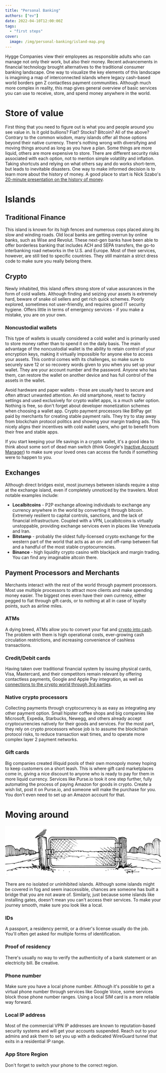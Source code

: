 ```yaml
---
title: "Personal Banking"
authors: ["ev"]
date: 2022-04-10T12:00:00Z
tags:
  - "first steps"
cover:
  image: /img/personal-banking/island-map.png
---
```


Hygge Companies view their employees as responsible adults who can manage not only their work, but also their money. Recent advancements in financial technology brought alternatives to the traditional consumer banking landscape. One way to visualize the key elements of this landscape is imagining a map of interconnected islands where legacy cash-based world borders gen Z contactless payment communities. Although much more complex in reality, this map gives general overview of basic services you can use to receive, store, and spend money anywhere in the world.

# Store of value

First thing that you need to figure out is what you and people around you see value in. Is it gold bullions? Fiat? Stocks? Bitcoin? All of the above? Contrary to the common wisdom, many islands offer all those options beyond their native currency. There's nothing wrong with diversifying and moving things around as long as you have a plan. Some things are more liquid, others are more expensive to store. There are different security risks associated with each option, not to mention simple volatility and inflation. Taking shortcuts and relying on what others say and do works short-term, but leads to inevitable disasters. One way to make informed decision is to learn more about the history of money. A good place to start is Nick Szabo's [20-minute presentation on the history of money](https://www.youtube.com/watch?v=RbvpMsdaQqw).

# Islands

## Traditional Finance

This island is known for its high fences and numerous cops placed along its slow and winding roads. Old local banks are getting overrun by online banks, such as Wise and Revolut. These next-gen banks have been able to offer borderless banking that includes ACH and SEPA transfers, the go-to interbanking road networks in the U.S. and Europe. Most of their services, however, are still tied to specific countries. They still maintain a strict dress code to make sure you really belong there.

## Crypto

Newly inhabited, this island offers strong store of value assurances in the form of cold wallets. Although finding and seizing your assets is extremely hard, beware of snake oil sellers and get rich quick schemes. Poorly explored, sometimes not user-friendly, and requires good IT security hygiene. Offers little in terms of emergency services - if you make a mistake, you are on your own.

### Noncustodial wallets

This type of wallets is usually considered a cold wallet and is primarily used to store money rather than to spend it on the daily basis. The main advantage of the noncustodial wallet is the ability to retain control of your encryption keys, making it virtually impossible for anyone else to access your assets. This control comes with its challenges, so make sure to securely save 12 or so recovery words given to you when you set up your wallet. They are your account number and the password. Anyone who has them, can restore the wallet on another device and has full control of the assets in the wallet.

Avoid hardware and paper wallets - those are usually hard to secure and often attract unwanted attention. An old smartphone, reset to factory settings and used exclusively for crypto wallet apps, is a much safer option. Nothing is free, so don't forget about developer monetization schemes when choosing a wallet app. Crypto payment processors like BitPay get paid by merchants for creating stable payment rails. They try to stay away from blockchain protocol politics and showing your margin trading ads. This nicely aligns their incentives with cold wallet users, who get to benefit from their free and stable apps.

If you start keeping your life savings in a crypto wallet, it's a good idea to think about some sort of dead man switch (think Google's [Inactive Account Manager](https://support.google.com/accounts/answer/3036546?hl=en)) to make sure your loved ones can access the funds if something were to happen to you.

## Exchanges

Although direct bridges exist, most journeys between islands require a stop at the exchange island, even if completely unnoticed by the travelers. Most notable examples include:

- **Localbitcoins** - P2P exchange allowing individuals to exchange any currency anywhere in the world by converting it through bitcoin. Extremely resilient to capital controls, sanctions, and the lack of financial infrastructure. Coupled with a VPN, Localbitcoins is virtually unstoppable, providing exchange services even in places like Venezuela and Iran.
- **Bitstamp** - probably the oldest fully-licensed crypto exchange for the western part of the world that acts as an on- and off-ramp between fiat and a handful of the most stable cryptocurrencies.
- **Binance** - high liquidity crypto casino with blackjack and margin trading. You can find any imaginable altcoin there.

## Payment Processors and Merchants

Merchants interact with the rest of the world through payment processors. Most use multiple processors to attract more clients and make spending money easier. The biggest ones even have their own currency, either pegged to fiat through gift cards, or to nothing at all in case of loyalty points, such as airline miles.

### ATMs

A dying breed, ATMs allow you to convert your fiat and [crypto into cash](https://coinatmradar.com/). The problem with them is high operational costs, ever-growing cash circulation restrictions, and increasing convenience of cashless transactions.

### Credit/Debit cards

Having taken over traditional financial system by issuing physical cards, Visa, Mastercard, and their competitors remain relevant by offering contactless payments, Google and Apple Pay integration, as well as [connections to the crypto world through 3rd parties](https://bitpay.com/card/).

### Native crypto processors

Collecting payments through cryptocurrency is as easy as integrating any other payment option. Small hipster coffee shops and big companies like Microsoft, Expedia, Starbucks, Newegg, and others already accept cryptocurrencies natively for their goods and services. For the most part, they rely on crypto processors whose job is to assume the blockchain protocol risks, to reduce transaction wait times, and to operate more complex layer 2 payment networks.

### Gift cards

Big companies created illiquid pools of their own monopoly money hoping to keep customers on a short leash. This is where gift card marketplaces come in, giving a nice discount to anyone who is ready to pay for them in more liquid currency. Services like Purse.io took it one step further, fully automating the process of paying Amazon for goods in crypto. Create a wish list, post it on Purse.io, and someone will make the purchase for you. You don't even need to set up an Amazon account for that.

# Moving around

![gate](/img/personal-banking/gate.jpg)

There are no isolated or uninhibited islands. Although some islands might be covered in fog and seem inaccessible, chances are someone has built a bridge that you are not aware of. Similarly, just because some islands like installing gates, doesn't mean you can't access their services. To make your journey smooth, make sure you look like a local.

### IDs

A passport, a residency permit, or a driver's license usually do the job. You'll often get asked for multiple forms of identification.

### Proof of residency

There's usually no way to verify the authenticity of a bank statement or an electricity bill. Be creative.

### Phone number

Make sure you have a local phone number. Although it's possible to get a virtual phone number through services like Google Voice, some services block those phone number ranges. Using a local SIM card is a more reliable way forward.

### Local IP address

Most of the commercial VPN IP addresses are known to reputation-based security systems and will get your accounts suspended. Reach out to your admins and ask them to set you up with a dedicated WireGuard tunnel that exits in a residential IP range.

### App Store Region

Don't forget to switch your phone to the correct region.
